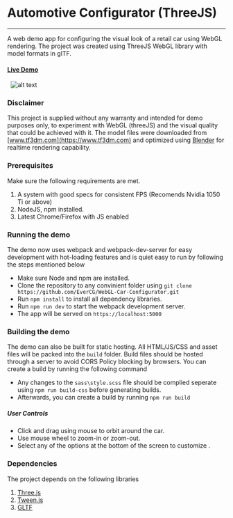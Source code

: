 # Automotive Configurator (ThreeJS)
---
A web demo app for configuring the visual look of a retail car using WebGL rendering. The project was created using ThreeJS WebGL library with model formats in glTF.

#### [Live Demo](https://rendercodeninja.github.io/automotive-configurator)
&nbsp;
![alt text](https://raw.githubusercontent.com/EverCG/automotive-configurator/master/thumbs/screenshot_0a.jpg)

### Disclaimer
This project is supplied without any warranty and intended for demo purposes only, to experiment with WebGL (threeJS) and the visual quality that could be achieved with it. The model files were downloaded from [www.tf3dm.com](https://www.tf3dm.com) and optimized using [Blender](https://www.blender.org) for realtime rendering capability.

### Prerequisites
Make sure the following requirements are met.
1. A system with good specs for consistent FPS (Recomends Nvidia 1050 Ti or above)
2. NodeJS, npm installed.
3. Latest Chrome/Firefox with JS enabled

### Running the demo
The demo now uses webpack and webpack-dev-server for easy development with hot-loading features and is quiet easy to run by following the steps mentioned below

* Make sure Node and npm are installed.
* Clone the repository to any convinient folder using `git clone https://github.com/EverCG/WebGL-Car-Configurator.git`
* Run `npm install` to install all dependency libraries.
* Run `npm run dev` to start the webpack development server.
* The app will be served on `https://localhost:5000`

### Building the demo
The demo can also be built for static hosting. All HTML/JS/CSS and asset files will be packed into the `build` folder. Build files should be hosted through a server to avoid CORS Policy blocking by browsers. You can create a build by running the following command

* Any changes to the `sass\style.scss` file should be complied seperate using `npm run build-css` before generating builds.
* Afterwards, you can create a build by running `npm run build`

##### User Controls
* Click and drag using mouse to orbit around the car.
* Use mouse wheel to zoom-in or zoom-out.
* Select any of the options at the bottom of the screen to customize .

### Dependencies
The project depends on the following libraries
1. [Three.js](https://github.com/mrdoob/three.js/)
2. [Tween.js](https://github.com/sole/tween.js/)
3. [GLTF](https://github.com/KhronosGroup/glTF)
